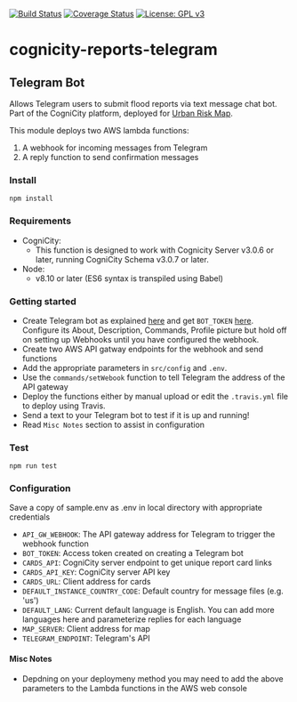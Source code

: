 [![Build Status](https://travis-ci.org/urbanriskmap/cognicity-reports-telegram.svg?branch=dev)](https://travis-ci.org/urbanriskmap/cognicity-reports-telegram) [![Coverage Status](https://coveralls.io/repos/github/urbanriskmap/cognicity-reports-telegram/badge.svg?branch=master)](https://coveralls.io/github/urbanriskmap/cognicity-reports-telegram?branch=master) [![License: GPL v3](https://img.shields.io/badge/License-GPL%20v3-blue.svg)](http://www.gnu.org/licenses/gpl-3.0) 

# cognicity-reports-telegram

## Telegram Bot
Allows Telegram users to submit flood reports via text message chat bot.
Part of the CogniCity platform, deployed for [Urban Risk Map](https://riskmap.us).

This module deploys two AWS lambda functions:
1. A webhook for incoming messages from Telegram
2. A reply function to send confirmation messages

### Install
`npm install`

### Requirements
- CogniCity:
    * This function is designed to work with Cognicity Server v3.0.6 or later, running CogniCity Schema v3.0.7 or later.
- Node:
    * v8.10 or later (ES6 syntax is transpiled using Babel)

### Getting started
* Create Telegram bot as explained [here](https://core.telegram.org/bots#creating-a-new-bot) and get `BOT_TOKEN` [here](https://core.telegram.org/bots#generating-an-authorization-token). Configure its About, Description, Commands, Profile picture but hold off on setting up Webhooks until you have configured the webhook.
* Create two AWS API gatway endpoints for the webhook and send functions
* Add the appropriate parameters in `src/config` and `.env`.
* Use the `commands/setWebook` function to tell Telegram the address of the API gateway
* Deploy the functions either by manual upload or edit the `.travis.yml` file to deploy using Travis.
* Send a text to your Telegram bot to test if it is up and running!
* Read `Misc Notes` section to assist in configuration

### Test
`npm run test`

### Configuration
Save a copy of sample.env as .env in local directory with appropriate credentials
* `API_GW_WEBHOOK`: The API gateway address for Telegram to trigger the webhook function
* `BOT_TOKEN`: Access token created on creating a Telegram bot
* `CARDS_API`: CogniCity server endpoint to get unique report card links
* `CARDS_API_KEY`: CogniCity server API key
* `CARDS_URL`: Client address for cards
* `DEFAULT_INSTANCE_COUNTRY_CODE`: Default country for message files (e.g. 'us')
* `DEFAULT_LANG`: Current default language is English. You can add more languages here and parameterize replies for each language
* `MAP_SERVER`: Client address for map
* `TELEGRAM_ENDPOINT`: Telegram's API

#### Misc Notes
- Depdning on your deploymeny method you may need to add the above parameters to the Lambda functions in the AWS web console

